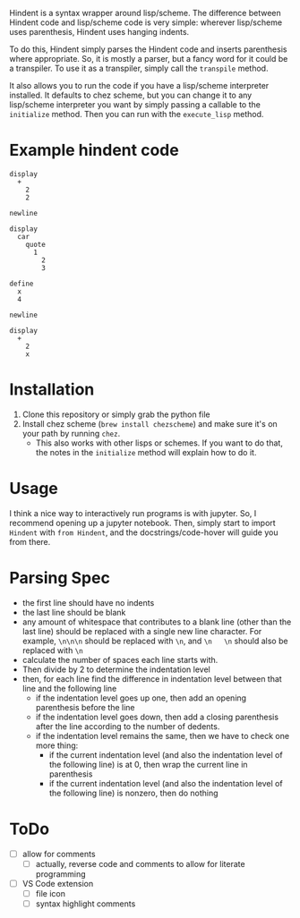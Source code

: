 Hindent is a syntax wrapper around lisp/scheme.
The difference between Hindent code and lisp/scheme code is very simple:
wherever lisp/scheme uses parenthesis,
Hindent uses hanging indents.

To do this, Hindent simply parses the Hindent code and
inserts parenthesis where appropriate.  So, it is mostly
a parser, but a fancy word for it could be a transpiler.
To use it as a transpiler, simply call the ``transpile``
method.

It also allows you to run the code if you have a lisp/scheme
interpreter installed.  It defaults to chez scheme, but you
can change it to any lisp/scheme interpreter you want by
simply passing a callable to the ``initialize`` method.
Then you can run with the ``execute_lisp`` method.

# Example hindent code

```
display
  +
    2
    2

newline

display
  car
    quote
      1
        2
        3

define
  x
  4

newline

display
  +
    2
    x

```

# Installation

1. Clone this repository or simply grab the python file
2. Install chez scheme (`brew install chezscheme`)
   and make sure it's on your path by running `chez`.
   - This also works with other lisps or schemes. If
     you want to do that, the
     notes in the ``initialize`` method will explain how
     to do it.

# Usage

I think a nice way to interactively run programs is with jupyter.
So, I recommend opening up a jupyter notebook. Then, simply start to
import ``Hindent`` with `from Hindent`, and the docstrings/code-hover
will guide you from there.



# Parsing Spec

- the first line should have no indents
- the last line should be blank
- any amount of whitespace that contributes to a blank line
  (other than the last line) should be replaced with a single
  new line character. For example, `\n\n\n` should be replaced
  with `\n`, and `\n   \n` should also be replaced with `\n`
- calculate the number of spaces each line starts with.
- Then divide by 2 to determine the indentation level
- then, for each line find the difference in indentation level
  between that line and the following line
  - if the indentation level goes up one, then add an opening parenthesis before the line
  - if the indentation level goes down, then add a closing parenthesis after the line
    according to the number of dedents.
  - if the indentation level remains the same, then we have to check one more thing:
    - if the current indentation level (and also the indentation level of the following line)
      is at 0, then wrap the current line in parenthesis
    - if the current indentation level (and also the indentation level of the following line)
      is nonzero, then do nothing

# ToDo

- [ ] allow for comments
  - [ ] actually, reverse code and comments to allow
        for literate programming
- [ ] VS Code extension
  - [ ] file icon
  - [ ] syntax highlight comments
